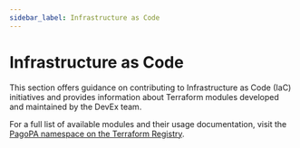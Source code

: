 ```yaml
---
sidebar_label: Infrastructure as Code
---
```


# Infrastructure as Code

This section offers guidance on contributing to Infrastructure as Code (IaC) initiatives and provides information about Terraform modules developed and maintained by the DevEx team.

For a full list of available modules and their usage documentation, visit the [PagoPA namespace on the Terraform Registry](https://registry.terraform.io/namespaces/pagopa).